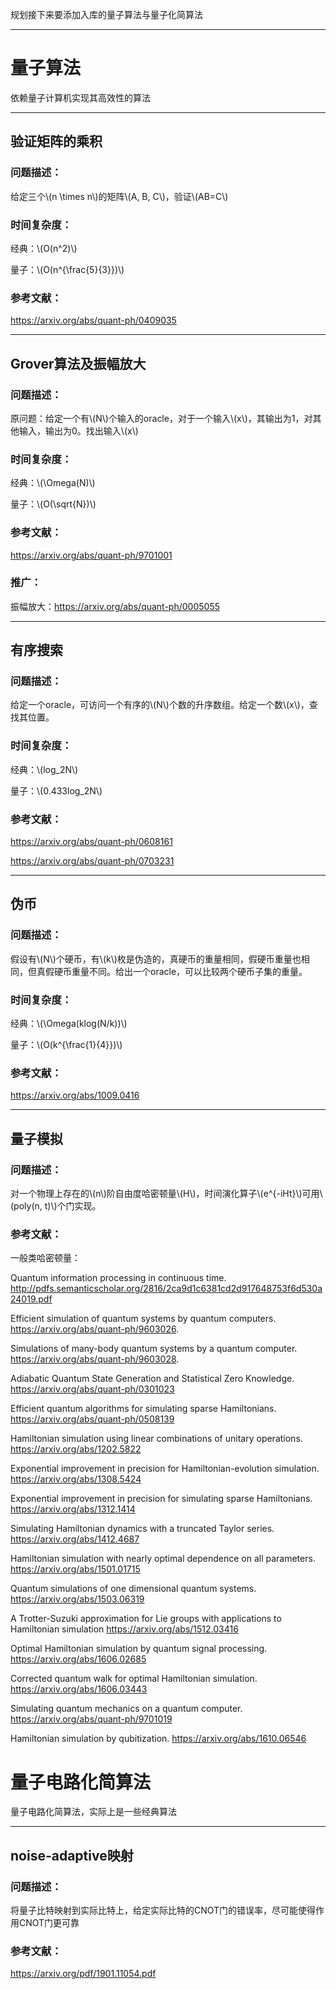 <script type="text/javascript" src="http://cdn.mathjax.org/mathjax/latest/MathJax.js?config=default"></script>

规划接下来要添加入库的量子算法与量子化简算法

------

# 量子算法

依赖量子计算机实现其高效性的算法

***

## 验证矩阵的乘积

### 问题描述：

给定三个\\\(n \times n\\)的矩阵\\(A, B, C\\)，验证\\(AB=C\\)

### 时间复杂度：

经典：\\(O(n^2)\\)

量子：\\(O(n^{\frac{5}{3}})\\)

### 参考文献：

https://arxiv.org/abs/quant-ph/0409035

--------

## Grover算法及振幅放大

### 问题描述：

原问题：给定一个有\\(N\\)个输入的oracle，对于一个输入\\(x\\)，其输出为1，对其他输入，输出为0。找出输入\\(x\\)

### 时间复杂度：

经典：\\(\Omega(N)\\)

量子：\\(O(\sqrt{N})\\)

### 参考文献：

https://arxiv.org/abs/quant-ph/9701001

### 推广：

振幅放大：https://arxiv.org/abs/quant-ph/0005055



--------

## 有序搜索

### 问题描述：

给定一个oracle，可访问一个有序的\\(N\\)个数的升序数组。给定一个数\\(x\\)，查找其位置。

### 时间复杂度：

经典：\\(log_2N\\)

量子：\\(0.433log_2N\\)

### 参考文献：

https://arxiv.org/abs/quant-ph/0608161

https://arxiv.org/abs/quant-ph/0703231



--------

## 伪币

### 问题描述：

假设有\\(N\\)个硬币，有\\(k\\)枚是伪造的，真硬币的重量相同，假硬币重量也相同，但真假硬币重量不同。给出一个oracle，可以比较两个硬币子集的重量。

### 时间复杂度：

经典：\\(\Omega(klog(N/k))\\)

量子：\\(O(k^{\frac{1}{4}})\\)

### 参考文献：

https://arxiv.org/abs/1009.0416



--------

## 量子模拟

### 问题描述：

对一个物理上存在的\\(n\\)阶自由度哈密顿量\\(H\\)，时间演化算子\\(e^{-iHt}\\)可用\\(poly(n, t)\\)个门实现。

### 参考文献：

一般类哈密顿量：

Quantum information processing in continuous time.  http://pdfs.semanticscholar.org/2816/2ca9d1c6381cd2d917648753f6d530a24019.pdf

Efficient simulation of quantum systems by quantum computers.  https://arxiv.org/abs/quant-ph/9603026.

Simulations of many-body quantum systems by a quantum computer.  https://arxiv.org/abs/quant-ph/9603028.

Adiabatic Quantum State Generation and Statistical Zero Knowledge. https://arxiv.org/abs/quant-ph/0301023

Efficient quantum algorithms for simulating sparse Hamiltonians. https://arxiv.org/abs/quant-ph/0508139

Hamiltonian simulation using linear combinations of unitary operations.  https://arxiv.org/abs/1202.5822

Exponential improvement in precision for Hamiltonian-evolution simulation.  https://arxiv.org/abs/1308.5424

Exponential improvement in precision for simulating sparse Hamiltonians. https://arxiv.org/abs/1312.1414

Simulating Hamiltonian dynamics with a truncated Taylor series. https://arxiv.org/abs/1412.4687

Hamiltonian simulation with nearly optimal dependence on all parameters.  https://arxiv.org/abs/1501.01715

Quantum simulations of one dimensional quantum systems.  https://arxiv.org/abs/1503.06319

A Trotter-Suzuki approximation for Lie groups with applications to Hamiltonian simulation https://arxiv.org/abs/1512.03416

Optimal Hamiltonian simulation by quantum signal processing. https://arxiv.org/abs/1606.02685

Corrected quantum walk for optimal Hamiltonian simulation. https://arxiv.org/abs/1606.03443

Simulating quantum mechanics on a quantum computer. https://arxiv.org/abs/quant-ph/9701019

Hamiltonian simulation by qubitization.  https://arxiv.org/abs/1610.06546

# 量子电路化简算法

量子电路化简算法，实际上是一些经典算法

-----

## noise-adaptive映射

### 问题描述：

将量子比特映射到实际比特上，给定实际比特的CNOT门的错误率，尽可能使得作用CNOT门更可靠

### 参考文献：

https://arxiv.org/pdf/1901.11054.pdf

